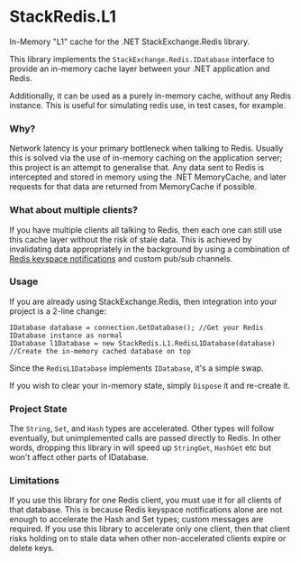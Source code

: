 # StackRedis.L1
In-Memory "L1" cache for the .NET StackExchange.Redis library.

This library implements the `StackExchange.Redis.IDatabase` interface to provide an in-memory cache layer between your .NET application and Redis.

Additionally, it can be used as a purely in-memory cache, without any Redis instance. This is useful for simulating redis use, in test cases, for example.

### Why?

Network latency is your primary bottleneck when talking to Redis. Usually this is solved via the use of in-memory caching on the application server; this project is an attempt to generalise that. Any data sent to Redis is intercepted and stored in memory using the .NET MemoryCache, and later requests for that data are returned from MemoryCache if possible.

### What about multiple clients?

If you have multiple clients all talking to Redis, then each one can still use this cache layer without the risk of stale data. This is achieved by invalidating data appropriately in the background by using a combination of [Redis keyspace notifications](http://redis.io/topics/notifications) and custom pub/sub channels.

### Usage

If you are already using StackExchange.Redis, then integration into your project is a 2-line change:

    IDatabase database = connection.GetDatabase(); //Get your Redis IDatabase instance as normal
    IDatabase l1Database = new StackRedis.L1.RedisL1Database(database) //Create the in-memory cached database on top
  
Since the `RedisL1Database` implements `IDatabase`, it's a simple swap.

If you wish to clear your in-memory state, simply `Dispose` it and re-create it.

### Project State

The `String`, `Set`, and `Hash` types are accelerated. Other types will follow eventually, but unimplemented calls are passed directly to Redis. In other words, dropping this library in will speed up `StringGet`, `HashGet` etc but won't affect other parts of IDatabase.

### Limitations

If you use this library for one Redis client, you must use it for all clients of that database. This is because Redis keyspace notifications alone are not enough to accelerate the Hash and Set types; custom messages are required. If you use this library to accelerate only one client, then that client risks holding on to stale data when other non-accelerated clients expire or delete keys.
